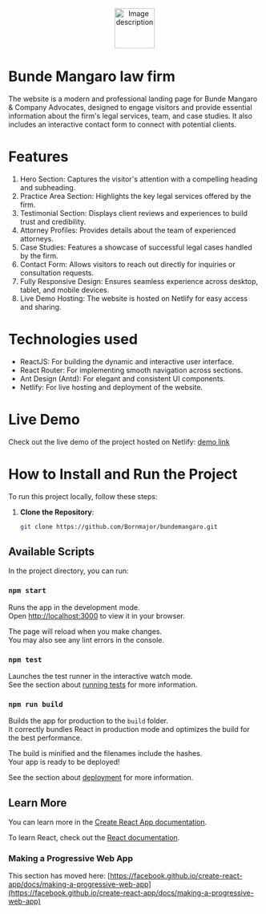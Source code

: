 <div align="center">
    <img src="https://github.com/user-attachments/assets/4ae8c882-40ec-4e9d-a067-19f813a5a3ad" alt="Image description" width="80">
</div>


# Bunde Mangaro law firm

The website is a modern and professional landing page for Bunde Mangaro & Company Advocates, designed to engage visitors and provide essential information about the firm's legal services, team, and case studies. It also includes an interactive contact form to connect with potential clients.


# Features
1. Hero Section: Captures the visitor's attention with a compelling heading and subheading.
2. Practice Area Section: Highlights the key legal services offered by the firm.
3. Testimonial Section: Displays client reviews and experiences to build trust and credibility.
4. Attorney Profiles: Provides details about the team of experienced attorneys.
5. Case Studies: Features a showcase of successful legal cases handled by the firm.
6. Contact Form: Allows visitors to reach out directly for inquiries or consultation requests.
7. Fully Responsive Design: Ensures seamless experience across desktop, tablet, and mobile devices.
8. Live Demo Hosting: The website is hosted on Netlify for easy access and sharing.

# Technologies used
* ReactJS: For building the dynamic and interactive user interface.
* React Router: For implementing smooth navigation across sections.
* Ant Design (Antd): For elegant and consistent UI components.
* Netlify: For live hosting and deployment of the website.

# Live Demo

Check out the live demo of the project hosted on Netlify: [demo link](https://maja-agency.netlify.app/](https://bundemangaro.netlify.app/))


# How to Install and Run the Project

To run this project locally, follow these steps:

1. **Clone the Repository**:
   ```bash
   git clone https://github.com/Bornmajor/bundemangaro.git

## Available Scripts

In the project directory, you can run:

### `npm start`

Runs the app in the development mode.\
Open [http://localhost:3000](http://localhost:3000) to view it in your browser.

The page will reload when you make changes.\
You may also see any lint errors in the console.

### `npm test`

Launches the test runner in the interactive watch mode.\
See the section about [running tests](https://facebook.github.io/create-react-app/docs/running-tests) for more information.

### `npm run build`

Builds the app for production to the `build` folder.\
It correctly bundles React in production mode and optimizes the build for the best performance.

The build is minified and the filenames include the hashes.\
Your app is ready to be deployed!

See the section about [deployment](https://facebook.github.io/create-react-app/docs/deployment) for more information.

## Learn More

You can learn more in the [Create React App documentation](https://facebook.github.io/create-react-app/docs/getting-started).

To learn React, check out the [React documentation](https://reactjs.org/).


### Making a Progressive Web App

This section has moved here: [https://facebook.github.io/create-react-app/docs/making-a-progressive-web-app](https://facebook.github.io/create-react-app/docs/making-a-progressive-web-app)



